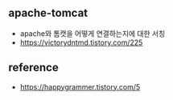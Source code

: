 ## apache-tomcat
- apache와 톰캣을 어떻게 연결하는지에 대한 서칭  
- https://victorydntmd.tistory.com/225  
  

## reference
- https://happygrammer.tistory.com/5
